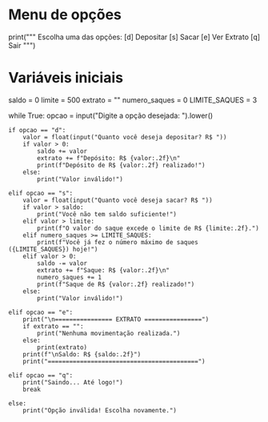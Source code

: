 # Menu de opções
print("""
Escolha uma das opções:
[d] Depositar
[s] Sacar
[e] Ver Extrato
[q] Sair
""")

# Variáveis iniciais
saldo = 0
limite = 500
extrato = ""
numero_saques = 0
LIMITE_SAQUES = 3

while True:
    opcao = input("Digite a opção desejada: ").lower()

    if opcao == "d":
        valor = float(input("Quanto você deseja depositar? R$ "))
        if valor > 0:
            saldo += valor
            extrato += f"Depósito: R$ {valor:.2f}\n"
            print(f"Depósito de R$ {valor:.2f} realizado!")
        else:
            print("Valor inválido!")

    elif opcao == "s":
        valor = float(input("Quanto você deseja sacar? R$ "))
        if valor > saldo:
            print("Você não tem saldo suficiente!")
        elif valor > limite:
            print(f"O valor do saque excede o limite de R$ {limite:.2f}.")
        elif numero_saques >= LIMITE_SAQUES:
            print(f"Você já fez o número máximo de saques ({LIMITE_SAQUES}) hoje!")
        elif valor > 0:
            saldo -= valor
            extrato += f"Saque: R$ {valor:.2f}\n"
            numero_saques += 1
            print(f"Saque de R$ {valor:.2f} realizado!")
        else:
            print("Valor inválido!")

    elif opcao == "e":
        print("\n================ EXTRATO ================")
        if extrato == "":
            print("Nenhuma movimentação realizada.")
        else:
            print(extrato)
        print(f"\nSaldo: R$ {saldo:.2f}")
        print("==========================================")

    elif opcao == "q":
        print("Saindo... Até logo!")
        break

    else:
        print("Opção inválida! Escolha novamente.")
